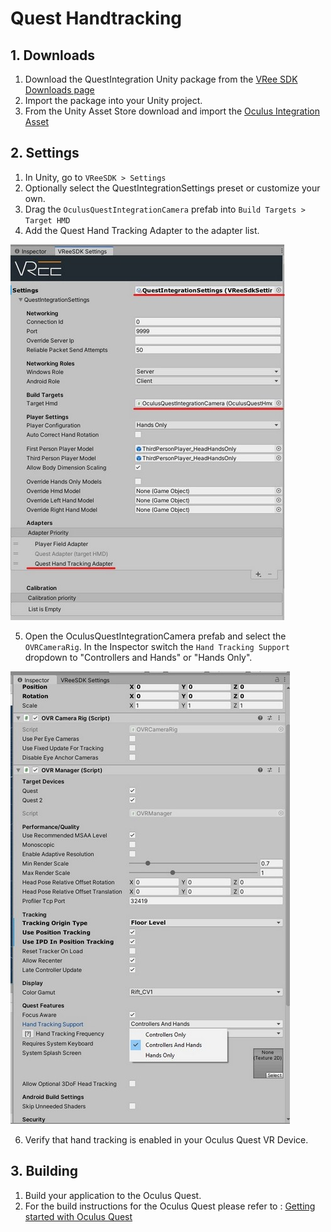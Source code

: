 # Quest Handtracking

## 1. Downloads

1. Download the QuestIntegration Unity package from the [VRee SDK Downloads page](https://developer.vree.world/dashboard/ "Downloads page")
1. Import the package into your Unity project.
1. From the Unity Asset Store download and import the [Oculus Integration Asset](https://assetstore.unity.com/packages/tools/integration/oculus-integration-82022/ "Oculus Integration Asset") 

## 2. Settings

1. In Unity, go to `VReeSDK > Settings`
2. Optionally select the QuestIntegrationSettings preset or customize your own.
3. Drag the `OculusQuestIntegrationCamera` prefab into `Build Targets > Target HMD`
4. Add the Quest Hand Tracking Adapter to the adapter list.

![Alt](images\QuestIntegration\QuestHandTracking_VReeSettings.jpg "Quest Hand Tracking VRee Settings")

5. Open the OculusQuestIntegrationCamera prefab and select the `OVRCameraRig`. In the Inspector switch the `Hand Tracking Support` dropdown to "Controllers and Hands" or "Hands Only". 

![Alt](images/QuestIntegration/QuestHandTracking_HandsSelection.jpg "Controllers and Hands or Hands Only")

6. Verify that hand tracking is enabled in your Oculus Quest VR Device.

## 3. Building

1. Build your application to the Oculus Quest. 
1. For the build instructions for the Oculus Quest please refer to : [Getting started with Oculus Quest](https://docs.vree.world/en/latest/getting-started-oculus/ "Getting started with Oculus Quest")

